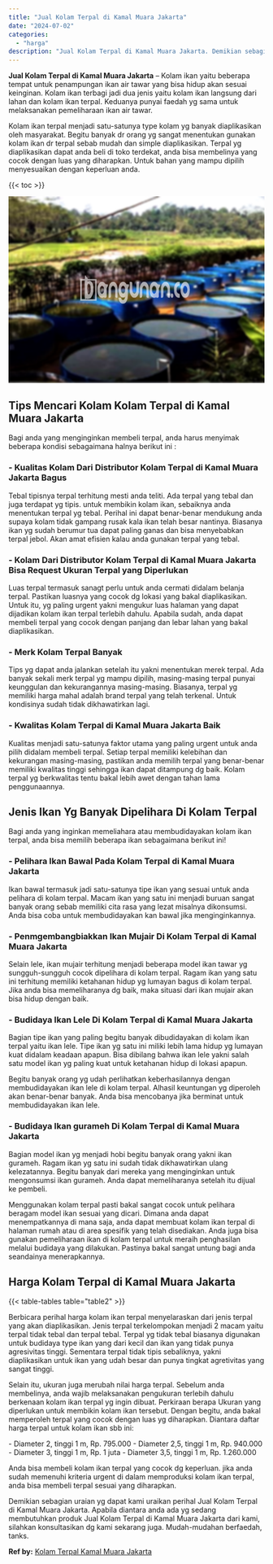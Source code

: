 ```yaml
---
title: "Jual Kolam Terpal di Kamal Muara Jakarta"
date: "2024-07-02"
categories: 
  - "harga"
description: "Jual Kolam Terpal di Kamal Muara Jakarta. Demikian sebagian uraian yg dapat kami uraikan perihal Jual Kolam Terpal di Kamal Muara Jakarta. Apabila diantara a..."
---
```


**Jual Kolam Terpal di Kamal Muara Jakarta** – Kolam ikan yaitu beberapa tempat untuk penampungan ikan air tawar yang bisa hidup akan sesuai keinginan. Kolam ikan terbagi jadi dua jenis yaitu kolam ikan langsung dari lahan dan kolam ikan terpal. Keduanya punyai faedah yg sama untuk melaksanakan pemeliharaan ikan air tawar.

Kolam ikan terpal menjadi satu-satunya type kolam yg banyak diaplikasikan oleh masyarakat. Begitu banyak dr orang yg sangat menentukan gunakan kolam ikan dr terpal sebab mudah dan simple diaplikasikan. Terpal yg diaplikasikan dapat anda beli di toko terdekat, anda bisa membelinya yang cocok dengan luas yang diharapkan. Untuk bahan yang mampu dipilih menyesuaikan dengan keperluan anda.

{{< toc >}}

![Jual Kolam Terpal di Kamal Muara Jakarta](/images/jual-kolam-terpal-08.png)

## Tips Mencari Kolam Kolam Terpal di Kamal Muara Jakarta

Bagi anda yang menginginkan membeli terpal, anda harus menyimak beberapa kondisi sebagaimana halnya berikut ini :

### \- Kualitas Kolam Dari Distributor Kolam Terpal di Kamal Muara Jakarta Bagus

Tebal tipisnya terpal terhitung mesti anda teliti. Ada terpal yang tebal dan juga terdapat yg tipis. untuk membikin kolam ikan, sebaiknya anda menentukan terpal yg tebal. Perihal ini dapat benar-benar mendukung anda supaya kolam tidak gampang rusak kala ikan telah besar nantinya. Biasanya ikan yg sudah berumur tua dapat paling ganas dan bisa menyebabkan terpal jebol. Akan amat efisien kalau anda gunakan terpal yang tebal.

### \- Kolam Dari Distributor Kolam Terpal di Kamal Muara Jakarta Bisa Request Ukuran Terpal yang Diperlukan

Luas terpal termasuk sanagt perlu untuk anda cermati didalam belanja terpal. Pastikan luasnya yang cocok dg lokasi yang bakal diaplikasikan. Untuk itu, yg paling urgent yakni mengukur luas halaman yang dapat dijadikan kolam ikan terpal terlebih dahulu. Apabila sudah, anda dapat membeli terpal yang cocok dengan panjang dan lebar lahan yang bakal diaplikasikan.

### \- Merk Kolam Terpal Banyak

Tips yg dapat anda jalankan setelah itu yakni menentukan merek terpal. Ada banyak sekali merk terpal yg mampu dipilih, masing-masing terpal punyai keunggulan dan kekurangannya masing-masing. Biasanya, terpal yg memiliki harga mahal adalah brand terpal yang telah terkenal. Untuk kondisinya sudah tidak dikhawatirkan lagi.

### \- Kwalitas Kolam Terpal di Kamal Muara Jakarta Baik

Kualitas menjadi satu-satunya faktor utama yang paling urgent untuk anda pilih didalam membeli terpal. Setiap terpal memiliki kelebihan dan kekurangan masing-masing, pastikan anda memilih terpal yang benar-benar memiliki kwalitas tinggi sehingga ikan dapat ditampung dg baik. Kolam terpal yg berkwalitas tentu bakal lebih awet dengan tahan lama penggunaannya.

## Jenis Ikan Yg Banyak Dipelihara Di Kolam Terpal

Bagi anda yang inginkan memeliahara atau membudidayakan kolam ikan terpal, anda bisa memilih beberapa ikan sebagaimana berikut ini!

### \- Pelihara Ikan Bawal Pada Kolam Terpal di Kamal Muara Jakarta

Ikan bawal termasuk jadi satu-satunya tipe ikan yang sesuai untuk anda pelihara di kolam terpal. Macam ikan yang satu ini menjadi buruan sangat banyak orang sebab memiliki cita rasa yang lezat misalnya dikonsumsi. Anda bisa coba untuk membudidayakan kan bawal jika menginginkannya.

### \- Penmgembangbiakkan Ikan Mujair Di Kolam Terpal di Kamal Muara Jakarta

Selain lele, ikan mujair terhitung menjadi beberapa model ikan tawar yg sungguh-sungguh cocok dipelihara di kolam terpal. Ragam ikan yang satu ini terhitung memiliki ketahanan hidup yg lumayan bagus di kolam terpal. Jika anda bisa memeliharanya dg baik, maka situasi dari ikan mujair akan bisa hidup dengan baik.

### \- Budidaya Ikan Lele Di Kolam Terpal di Kamal Muara Jakarta

Bagian tipe ikan yang paling begitu banyak dibudidayakan di kolam ikan terpal yaitu ikan lele. Tipe ikan yg satu ini miliki lebih lama hidup yg lumayan kuat didalam keadaan apapun. Bisa dibilang bahwa ikan lele yakni salah satu model ikan yg paling kuat untuk ketahanan hidup di lokasi apapun.

Begitu banyak orang yg udah perlihatkan keberhasilannya dengan membudidayakan ikan lele di kolam terpal. Alhasil keuntungan yg diperoleh akan benar-benar banyak. Anda bisa mencobanya jika berminat untuk membudidayakan ikan lele.

### \- Budidaya Ikan gurameh Di Kolam Terpal di Kamal Muara Jakarta

Bagian model ikan yg menjadi hobi begitu banyak orang yakni ikan gurameh. Ragam ikan yg satu ini sudah tidak dikhawatirkan ulang kelezatannya. Begitu banyak dari mereka yang menginginkan untuk mengonsumsi ikan gurameh. Anda dapat memeliharanya setelah itu dijual ke pembeli.

Menggunakan kolam terpal pasti bakal sangat cocok untuk pelihara beragam model ikan sesuai yang dicari. Dimana anda dapat menempatkannya di mana saja, anda dapat membuat kolam ikan terpal di halaman rumah atau di area spesifik yang telah disediakan. Anda juga bisa gunakan pemeliharaan ikan di kolam terpal untuk meraih penghasilan melalui budidaya yang dilakukan. Pastinya bakal sangat untung bagi anda seandainya menerapkannya.

## Harga Kolam Terpal di Kamal Muara Jakarta

{{< table-tables table="table2" >}}

Berbicara perihal harga kolam ikan terpal menyelaraskan dari jenis terpal yang akan diaplikasikan. Jenis terpal terkelompokan menjadi 2 macam yaitu terpal tidak tebal dan terpal tebal. Terpal yg tidak tebal biasanya digunakan untuk budidaya type ikan yang dari kecil dan ikan yang tidak punya agresivitas tinggi. Sementara terpal tidak tipis sebaliknya, yakni diaplikasikan untuk ikan yang udah besar dan punya tingkat agretivitas yang sangat tinggi.

Selain itu, ukuran juga merubah nilai harga terpal. Sebelum anda membelinya, anda wajib melaksanakan pengukuran terlebih dahulu berkenaan kolam ikan terpal yg ingin dibuat. Perkiraan berapa Ukuran yang diperlukan untuk membikin kolam ikan tersebut. Dengan begitu, anda bakal memperoleh terpal yang cocok dengan luas yg diharapkan. Diantara daftar harga terpal untuk kolam ikan sbb ini:

\- Diameter 2, tinggi 1 m, Rp. 795.000 - Diameter 2,5, tinggi 1 m, Rp. 940.000 - Diameter 3, tinggi 1 m, Rp. 1 juta - Diameter 3,5, tinggi 1 m, Rp. 1.260.000

Anda bisa membeli kolam ikan terpal yang cocok dg keperluan. jika anda sudah memenuhi kriteria urgent di dalam memproduksi kolam ikan terpal, anda bisa membeli terpal sesuai yang diharapkan.

Demikian sebagian uraian yg dapat kami uraikan perihal Jual Kolam Terpal di Kamal Muara Jakarta. Apabila diantara anda ada yg sedang membutuhkan produk Jual Kolam Terpal di Kamal Muara Jakarta dari kami, silahkan konsultasikan dg kami sekarang juga. Mudah-mudahan berfaedah, tanks.

**Ref by:** [Kolam Terpal Kamal Muara Jakarta](https://id.wikipedia.org/wiki/Kolam)
